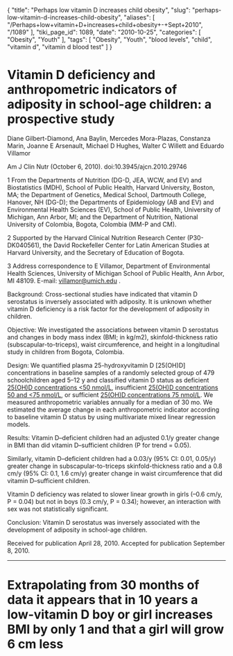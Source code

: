 {
    "title": "Perhaps low vitamin D increases child obesity",
    "slug": "perhaps-low-vitamin-d-increases-child-obesity",
    "aliases": [
        "/Perhaps+low+vitamin+D+increases+child+obesity+-+Sept+2010",
        "/1089"
    ],
    "tiki_page_id": 1089,
    "date": "2010-10-25",
    "categories": [
        "Obesity",
        "Youth"
    ],
    "tags": [
        "Obesity",
        "Youth",
        "blood levels",
        "child",
        "vitamin d",
        "vitamin d blood test"
    ]
}


# Vitamin D deficiency and anthropometric indicators of adiposity in school-age children: a prospective study

Diane Gilbert-Diamond, Ana Baylin, Mercedes Mora-Plazas, Constanza Marin, Joanne E Arsenault, Michael D Hughes, Walter C Willett and Eduardo Villamor 

Am J Clin Nutr (October 6, 2010). doi:10.3945/ajcn.2010.29746

1 From the Departments of Nutrition (DG-D, JEA, WCW, and EV) and Biostatistics (MDH), School of Public Health, Harvard University, Boston, MA; the Department of Genetics, Medical School, Dartmouth College, Hanover, NH (DG-D); the Departments of Epidemiology (AB and EV) and Environmental Health Sciences (EV), School of Public Health, University of Michigan, Ann Arbor, MI; and the Department of Nutrition, National University of Colombia, Bogota, Colombia (MM-P and CM). 

2 Supported by the Harvard Clinical Nutrition Research Center (P30-DK040561), the David Rockefeller Center for Latin American Studies at Harvard University, and the Secretary of Education of Bogota. 

3 Address correspondence to E Villamor, Department of Environmental Health Sciences, University of Michigan School of Public Health, Ann Arbor, MI 48109. E-mail: villamor@umich.edu . 

Background: Cross-sectional studies have indicated that vitamin D serostatus is inversely associated with adiposity. It is unknown whether vitamin D deficiency is a risk factor for the development of adiposity in children. 

Objective: We investigated the associations between vitamin D serostatus and changes in body mass index (BMI; in kg/m2), skinfold-thickness ratio (subscapular-to-triceps), waist circumference, and height in a longitudinal study in children from Bogota, Colombia. 

Design: We quantified plasma 25-hydroxyvitamin D <span>[25(OH)D]</span> concentrations in baseline samples of a randomly selected group of 479 schoolchildren aged 5–12 y and classified vitamin D status as deficient [25(OH)D concentrations <50 nmol/L](25(OH)D%20concentrations%20<50%20nmol/L), insufficient [25(OH)D concentrations  50 and <75 nmol/L](25(OH)D%20concentrations%20%2050%20and%20<75%20nmol/L), or sufficient [25(OH)D concentrations  75 nmol/L](25(OH)D%20concentrations%20%2075%20nmol/L). We measured anthropometric variables annually for a median of 30 mo. We estimated the average change in each anthropometric indicator according to baseline vitamin D status by using multivariate mixed linear regression models. 

Results: Vitamin D–deficient children had an adjusted 0.1/y greater change in BMI than did vitamin D–sufficient children (P for trend = 0.05). 

Similarly, vitamin D–deficient children had a 0.03/y (95% CI: 0.01, 0.05/y) greater change in subscapular-to-triceps skinfold-thickness ratio and a 0.8 cm/y (95% CI: 0.1, 1.6 cm/y) greater change in waist circumference that did vitamin D–sufficient children. 

Vitamin D deficiency was related to slower linear growth in girls (–0.6 cm/y, P = 0.04) but not in boys (0.3 cm/y, P = 0.34); however, an interaction with sex was not statistically significant. 

Conclusion: Vitamin D serostatus was inversely associated with the development of adiposity in school-age children. 

Received for publication April 28, 2010. Accepted for publication September 8, 2010.

- - - - - - - - 

# Extrapolating from 30 months of data it appears that in 10 years a low-vitamin D boy or girl increases BMI by only 1 and that a girl will grow 6 cm less
